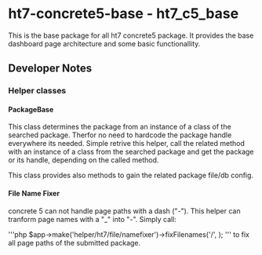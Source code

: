 # ht7-concrete5-base - ht7_c5_base #

This is the base package for all ht7 concrete5 package. It provides the base dashboard page
architecture and some basic functionallity.

## Developer Notes ##

### Helper classes ###

#### PackageBase ####
This class determines the package from an instance of a class of the searched package.
Therfor no need to hardcode the package handle everywhere its needed. Simple retrive
this helper, call the related method with an instance of a class from the searched
package and get the package or its handle, depending on the called method.

This class provides also methods to gain the related package file/db config.

#### File Name Fixer ####
concrete 5 can not handle page paths with a dash ("-"). This helper can tranform page names with a "_"
into "-". Simply call:

'''php
$app->make('helper/ht7/file/namefixer')->fixFilenames('/', <pkgHandle>);
'''
to fix all page paths of the submitted package.
